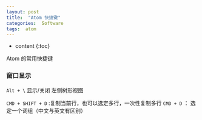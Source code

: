 ```yaml
---
layout: post
title:  "Atom 快捷键"
categories:  Software
tags:  atom
---
```


* content
{:toc}

Atom 的常用快捷键


### 窗口显示

`Alt + \` 显示/关闭 左侧树形视图

`CMD + SHIFT + D` :复制当前行，也可以选定多行，一次性复制多行
`CMD + D` ： 选定一个词组（中文与英文有区别）
